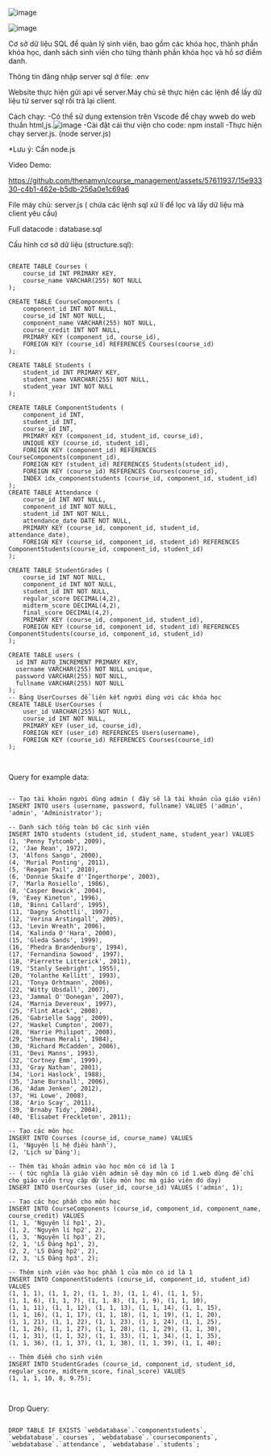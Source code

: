 ![image](https://github.com/thenamvn/course_management/assets/57611937/1a003a62-095b-47f5-881a-9284e3beec3b)


![image](https://github.com/thenamvn/course_management/assets/57611937/16db4df6-d1e8-4b5c-918c-4218d26fe137)


Cơ sở dữ liệu SQL để quản lý sinh viên, bao gồm các khóa học, thành phần khóa học, danh sách sinh viên cho từng thành phần khóa học và hồ sơ điểm danh.

Thông tin đăng nhập server sql ở file: .env

Website thực hiện gửi api về server.Máy chủ sẽ thực hiện các lệnh để lấy dữ liệu từ server sql rồi trả lại client.

Cách chạy:
-Có thể sử dụng extension trên Vscode để chạy wweb do web thuần html,js.![image](https://github.com/thenamvn/course_management/assets/57611937/456eb7c9-f6dc-4758-913a-381caabf9bd5)
-Cài đặt cái thư viện cho code: npm install
-Thực hiện chạy server.js. (node server.js)

*Lưu ý: Cần node.js

Video Demo:

https://github.com/thenamvn/course_management/assets/57611937/15e93330-c4b1-462e-b5db-256a0e1c69a6

File máy chủ: server.js ( chứa các lệnh sql xử lí để lọc và lấy dữ liệu mà client yêu cầu)

Full datacode : database.sql

Cấu hình cơ sở dữ liệu (structure.sql):
<pre>
<code>
CREATE TABLE Courses (
    course_id INT PRIMARY KEY,
    course_name VARCHAR(255) NOT NULL
);

CREATE TABLE CourseComponents (
    component_id INT NOT NULL,
    course_id INT NOT NULL,
    component_name VARCHAR(255) NOT NULL,
    course_credit INT NOT NULL,
    PRIMARY KEY (component_id, course_id),
    FOREIGN KEY (course_id) REFERENCES Courses(course_id)
);

CREATE TABLE Students (
    student_id INT PRIMARY KEY,
    student_name VARCHAR(255) NOT NULL,
    student_year INT NOT NULL
);

CREATE TABLE ComponentStudents (
    component_id INT,
    student_id INT,
    course_id INT,
    PRIMARY KEY (component_id, student_id, course_id),
    UNIQUE KEY (course_id, student_id),
    FOREIGN KEY (component_id) REFERENCES CourseComponents(component_id),
    FOREIGN KEY (student_id) REFERENCES Students(student_id),
    FOREIGN KEY (course_id) REFERENCES Courses(course_id),
	INDEX idx_componentstudents (course_id, component_id, student_id)
);
CREATE TABLE Attendance (
    course_id INT NOT NULL,
    component_id INT NOT NULL,
    student_id INT NOT NULL,
    attendance_date DATE NOT NULL,
    PRIMARY KEY (course_id, component_id, student_id, attendance_date),
    FOREIGN KEY (course_id, component_id, student_id) REFERENCES ComponentStudents(course_id, component_id, student_id)
);

CREATE TABLE StudentGrades (
    course_id INT NOT NULL,
    component_id INT NOT NULL,
    student_id INT NOT NULL,
    regular_score DECIMAL(4,2),
    midterm_score DECIMAL(4,2),
    final_score DECIMAL(4,2),
    PRIMARY KEY (course_id, component_id, student_id),
    FOREIGN KEY (course_id, component_id, student_id) REFERENCES ComponentStudents(course_id, component_id, student_id)
);

CREATE TABLE users (
  id INT AUTO_INCREMENT PRIMARY KEY,
  username VARCHAR(255) NOT NULL unique,
  password VARCHAR(255) NOT NULL,
  fullname VARCHAR(255) NOT NULL
);
-- Bảng UserCourses để liên kết người dùng với các khóa học
CREATE TABLE UserCourses (
    user_id VARCHAR(255) NOT NULL,
    course_id INT NOT NULL,
    PRIMARY KEY (user_id, course_id),
    FOREIGN KEY (user_id) REFERENCES Users(username),
    FOREIGN KEY (course_id) REFERENCES Courses(course_id)
);

</code>
</pre>
Query for example data:
<pre>
<code>
-- Tạo tài khoản người dùng admin ( đây sẽ là tài khoản của giáo viên)
INSERT INTO users (username, password, fullname) VALUES ('admin', 'admin', 'Administrator');

-- Danh sách tổng toàn bộ các sinh viên
INSERT INTO students (student_id, student_name, student_year) VALUES 
(1, 'Penny Tytcomb', 2009),
(2, 'Jae Rean', 1972),
(3, 'Alfons Sango', 2000),
(4, 'Murial Ponting', 2011),
(5, 'Reagan Pail', 2010),
(6, 'Donnie Skaife d''Ingerthorpe', 2003),
(7, 'Marla Rosiello', 1986),
(8, 'Casper Bewick', 2004),
(9, 'Evey Kineton', 1996),
(10, 'Binni Callard', 1995),
(11, 'Dagny Schottli', 1997),
(12, 'Verina Arstingall', 2005),
(13, 'Levin Wreath', 2006),
(14, 'Kalinda O''Hara', 2000),
(15, 'Gleda Sands', 1999),
(16, 'Phedra Brandenburg', 1994),
(17, 'Fernandina Sowood', 1997),
(18, 'Pierrette Litterick', 2011),
(19, 'Stanly Seebright', 1955),
(20, 'Yolanthe Kellitt', 1993),
(21, 'Tonya Orhtmann', 2006),
(22, 'Witty Ubsdall', 2007),
(23, 'Jammal O''Donegan', 2007),
(24, 'Marnia Devereux', 1997),
(25, 'Flint Atack', 2008),
(26, 'Gabrielle Sagg', 2009),
(27, 'Haskel Cumpton', 2007),
(28, 'Harrie Philipot', 2008),
(29, 'Sherman Merali', 1984),
(30, 'Richard McCadden', 2006),
(31, 'Devi Manns', 1993),
(32, 'Cortney Emm', 1999),
(33, 'Gray Nathan', 2001),
(34, 'Lori Haslock', 1988),
(35, 'Jane Bursnall', 2006),
(36, 'Adam Jenken', 2012),
(37, 'Hi Lowe', 2008),
(38, 'Ario Scay', 2011),
(39, 'Brnaby Tidy', 2004),
(40, 'Elisabet Freckleton', 2011);

-- Tạo các môn học
INSERT INTO Courses (course_id, course_name) VALUES 
(1, 'Nguyên lí hệ điều hành'),
(2, 'Lịch sử Đảng');

-- Thêm tài khoản admin vào học môn có id là 1 
-- ( tức nghĩa là giáo viên admin sẽ dạy môn có id 1.web dùng để chỉ cho giáo viên truy cập dữ liệu môn học mà giáo viên đó dạy)
INSERT INTO UserCourses (user_id, course_id) VALUES ('admin', 1);

-- Tạo các học phần cho môn học
INSERT INTO CourseComponents (course_id, component_id, component_name, course_credit) VALUES 
(1, 1, 'Nguyên lí hp1', 2),
(1, 2, 'Nguyên lí hp2', 2),
(1, 3, 'Nguyên lí hp3', 2),
(2, 1, 'LS Đảng hp1', 2),
(2, 2, 'LS Đảng hp2', 2),
(2, 3, 'LS Đảng hp3', 2);

-- Thêm sinh viên vào học phần 1 của môn có id là 1
INSERT INTO ComponentStudents (course_id, component_id, student_id) VALUES 
(1, 1, 1), (1, 1, 2), (1, 1, 3), (1, 1, 4), (1, 1, 5),
(1, 1, 6), (1, 1, 7), (1, 1, 8), (1, 1, 9), (1, 1, 10),
(1, 1, 11), (1, 1, 12), (1, 1, 13), (1, 1, 14), (1, 1, 15),
(1, 1, 16), (1, 1, 17), (1, 1, 18), (1, 1, 19), (1, 1, 20),
(1, 1, 21), (1, 1, 22), (1, 1, 23), (1, 1, 24), (1, 1, 25),
(1, 1, 26), (1, 1, 27), (1, 1, 28), (1, 1, 29), (1, 1, 30),
(1, 1, 31), (1, 1, 32), (1, 1, 33), (1, 1, 34), (1, 1, 35),
(1, 1, 36), (1, 1, 37), (1, 1, 38), (1, 1, 39), (1, 1, 40);

-- Thêm điểm cho sinh viên
INSERT INTO StudentGrades (course_id, component_id, student_id, regular_score, midterm_score, final_score) VALUES 
(1, 1, 1, 10, 8, 9.75);

</code>
</pre>

Drop Query:
<pre>
<code>
DROP TABLE IF EXISTS `webdatabase`.`componentstudents`, `webdatabase`.`courses`, `webdatabase`.`coursecomponents`, `webdatabase`.`attendance`, `webdatabase`.`students`;
</code>
</pre>

